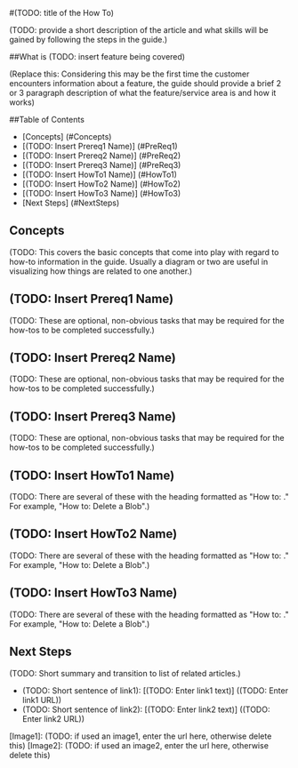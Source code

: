 ﻿#(TODO: title of the How To)

(TODO: provide a short description of the article and what skills will be gained by following the steps in the guide.)

##What is (TODO: insert feature being covered)

(Replace this: Considering this may be the first time the customer encounters information about a feature, the guide should provide a brief 2 or 3 paragraph description of what the feature/service area is and how it works)

##Table of Contents

* [Concepts] (#Concepts)
* [(TODO: Insert Prereq1 Name)] (#PreReq1)
* [(TODO: Insert Prereq2 Name)] (#PreReq2)
* [(TODO: Insert Prereq3 Name)] (#PreReq3)
* [(TODO: Insert HowTo1 Name)] (#HowTo1)
* [(TODO: Insert HowTo2 Name)] (#HowTo2)
* [(TODO: Insert HowTo3 Name)] (#HowTo3)
* [Next Steps] (#NextSteps)

<h2 id="Concepts">Concepts</h2>

(TODO: This covers the basic concepts that come into play with regard to how-to information in the guide.  Usually a diagram or two are useful in visualizing how things are related to one another.)

<h2 id="PreReq1">(TODO: Insert Prereq1 Name)</h2>

(TODO: These are optional, non-obvious tasks that may be required for the how-tos to be completed successfully.)

<h2 id="PreReq2">(TODO: Insert Prereq2 Name)</h2>

(TODO: These are optional, non-obvious tasks that may be required for the how-tos to be completed successfully.)

<h2 id="PreReq3">(TODO: Insert Prereq3 Name)</h2>

(TODO: These are optional, non-obvious tasks that may be required for the how-tos to be completed successfully.)

<h2 id="HowTo1">(TODO: Insert HowTo1 Name)</h2>

(TODO: There are several of these with the heading formatted as "How to: <use the feature>."  For example, "How to: Delete a Blob".)

<h2 id="HowTo2">(TODO: Insert HowTo2 Name)</h2>

(TODO: There are several of these with the heading formatted as "How to: <use the feature>."  For example, "How to: Delete a Blob".)

<h2 id="HowTo3">(TODO: Insert HowTo3 Name)</h2>

(TODO: There are several of these with the heading formatted as "How to: <use the feature>."  For example, "How to: Delete a Blob".)

<h2 id="NextSteps">Next Steps</h2>

(TODO: Short summary and transition to list of related articles.)

* (TODO: Short sentence of link1): [(TODO: Enter link1 text)] ((TODO: Enter link1 URL))
* (TODO: Short sentence of link2): [(TODO: Enter link2 text)] ((TODO: Enter link2 URL))

[Image1]: (TODO: if used an image1, enter the url here, otherwise delete this)
[Image2]: (TODO: if used an image2, enter the url here, otherwise delete this)